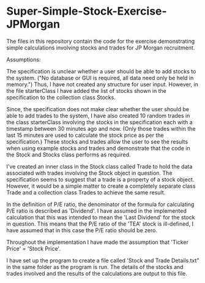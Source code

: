 # Super-Simple-Stock-Exercise-JPMorgan

The files in this repository contain the code for the exercise demonstrating simple calculations involving stocks and trades for JP Morgan recruitment.

Assumptions:

The specification is unclear whether a user should be able to add stocks to the system. ("No database or GUI is required, all data need only be held in memory.") Thus, I have not created any structure for user input. However, in the file starterClass I have added the list of stocks shown in the specification to the collection class Stocks. 

Since, the specification does not make clear whether the user should be able to add trades to the system, I have also created 10 random trades in the class starterClass involving the stocks in the specification each with a timestamp between 30 minutes ago and now. (Only those trades within the last 15 minutes are used to calculate the stock price as per the specification.) These stocks and trades allow the user to see the results when using example stocks and trades and demonstrate that the code in the Stock and Stocks class performs as required.

I've created an inner class in the Stock class called Trade to hold the data associated with trades involving the Stock object in question. The specification seems to suggest that a trade is a property of a stock object. However, it would be a simple matter to create a completely separate class Trade and a collection class Trades to achieve the same result. 

In the definition of P/E ratio, the denominator of the formula for calculating P/E ratio is described as 'Dividend'. I have assumed in the implemented calculation that this was intended to mean the 'Last Dividend' for the stock in question. This means that the P/E ratio of the 'TEA' stock is ill-defined, I have assumed that in this case the P/E ratio should be zero.

Throughout the implementation I have made the assumption that 'Ticker Price' = 'Stock Price'.

I have set up the program to create a file called 'Stock and Trade Details.txt" in the same folder as the program is run. The details of the stocks and trades involved and the results of the calculations are output to this file. 

